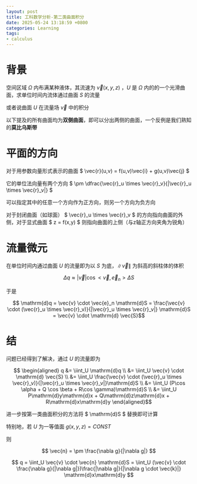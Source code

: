 ```yaml
---
layout: post
title: 工科数学分析-第二类曲面积分
date: 2025-05-24 13:18:59 +0800
categories: Learning
tags:
- calculus
---
```

# 背景

空间区域 $\Omega$ 内布满某种液体，其流速为 $\vec{v}(x,y,z)$ ，$U$ 是 $\Omega$ 内的的一个光滑曲面，求单位时间内流体通过曲面 $S$ 的流量

或者说曲面 $U$ 在流量场 $\vec{v}$ 中的积分

以下提及的所有曲面均为**双侧曲面**，即可以分出两侧的曲面，一个反例是我们熟知的**莫比乌斯带**

# 平面的方向

对于用参数向量形式表示的曲面 $ \vec{r}(u,v) = f(u,v)\vec{i} + g(u,v)\vec{j} $

它的单位法向量有两个方向 $ \pm \dfrac{\vec{r}_u \times \vec{r}_v}{\|\vec{r}_u \times \vec{r}_v\|} $

可以指定其中的任意一个方向作为正方向，则另一个方向为负方向

对于封闭曲面（如球面） $ \vec{r}_u \times \vec{r}_v $ 的方向指向曲面的外侧，对于显式曲面 $ z = f(x,y) $ 则指向曲面的上侧（与z轴正方向夹角为锐角）

# 流量微元

在单位时间内通过曲面 $U$ 的流量即为以 $S$ 为底，$\|\vec{v}\|$ 为斜高的斜柱体的体积

$$ \Delta q \approx |\vec{v}|\cos <\vec{v}, \vec{e}_n> \Delta S $$

于是

$$ \mathrm{d}q = \vec{v} \cdot \vec{e}_n \mathrm{d}S = \frac{\vec{v} \cdot (\vec{r}_u \times \vec{r}_v)}{|\vec{r}_u \times \vec{r}_v|} \mathrm{d}S = \vec{v} \cdot \mathrm{d} \vec{S}$$

# 结

问题已经得到了解决，通过 $U$ 的流量即为

$$ \begin{aligned} 
q &= \iint_U \mathrm{d}q \\
&= \iint_U \vec{v} \cdot \mathrm{d} \vec{S} \\
&= \iint_U \frac{\vec{v} \cdot (\vec{r}_u \times \vec{r}_v)}{|\vec{r}_u \times \vec{r}_v|}\mathrm{d}S \\
&= \iint_U (P\cos \alpha + Q \cos \beta + R\cos \gamma)\mathrm{d}S \\
&= \iint_U P\mathrm{d}y\mathrm{d}x + Q\mathrm{d}z\mathrm{d}x + R\mathrm{d}x\mathrm{d}y
\end{aligned}$$

进一步按第一类曲面积分的方法将 $ \mathrm{d}S $ 替换即可计算

特别地，若 $U$ 为一等值面 $g(x,y,z)=CONST$

则

$$ \vec{n} = \pm \frac{\nabla g}{|\nabla g|} $$

$$ q = \iint_U \vec{v} \cdot \vec{n} \mathrm{d}S = \iint_U (\vec{v} \cdot \frac{\nabla g}{|\nabla g|})\frac{|\nabla g|}{|\nabla g \cdot \vec{k}|} \mathrm{d}x\mathrm{d}y $$

